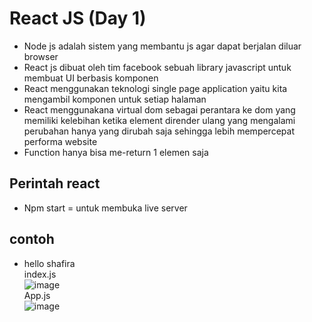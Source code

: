 # React JS (Day 1)
- Node js adalah sistem yang membantu js agar dapat berjalan diluar browser
- React js dibuat oleh tim facebook sebuah library javascript untuk membuat UI berbasis komponen
- React menggunakan teknologi single page application yaitu kita mengambil komponen untuk setiap halaman
- React menggunakana virtual dom sebagai perantara ke dom yang memiliki kelebihan ketika element dirender ulang yang mengalami perubahan hanya yang dirubah saja sehingga lebih mempercepat performa website
- Function hanya bisa me-return 1 elemen saja
## Perintah react
- Npm start = untuk membuka live server

## contoh 
- hello shafira
<br>index.js
<br>![image](https://user-images.githubusercontent.com/85721388/197511730-6874ce85-bcb9-418c-b384-49e9fa06717b.png)
<br>App.js
<br>![image](https://user-images.githubusercontent.com/85721388/197511612-e6db7533-936c-4bca-b120-a5f7e0c66e48.png)

